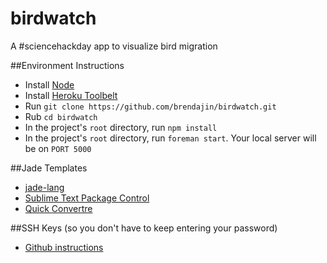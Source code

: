 birdwatch
=========

A #sciencehackday app to visualize bird migration


##Environment Instructions
* Install [Node](http://nodejs.org/)
* Install [Heroku Toolbelt](https://toolbelt.heroku.com/)
* Run `git clone https://github.com/brendajin/birdwatch.git`
* Rub `cd birdwatch`
* In the project's `root` directory, run `npm install`
* In the project's `root` directory, run `foreman start`. Your local server will be on `PORT 5000`

##Jade Templates
* [jade-lang](jade-lang.com)
* [Sublime Text Package Control](https://sublime.wbond.net/installation)
* [Quick Convertre](http://html2jade.com/)

##SSH Keys (so you don't have to keep entering your password)
* [Github instructions](https://help.github.com/articles/generating-ssh-keys)

